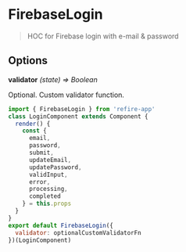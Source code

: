 # FirebaseLogin

> HOC for Firebase login with e-mail & password

## Options

**validator** *(state) => Boolean*

Optional. Custom validator function.

```js
import { FirebaseLogin } from 'refire-app'
class LoginComponent extends Component {
  render() {
    const {
      email,
      password,
      submit,
      updateEmail,
      updatePassword,
      validInput,
      error,
      processing,
      completed
    } = this.props
  }
}
export default FirebaseLogin({
  validator: optionalCustomValidatorFn
})(LoginComponent)
```
